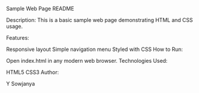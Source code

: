 Sample Web Page README

Description:
This is a basic sample web page demonstrating HTML and CSS usage.

Features:

Responsive layout
Simple navigation menu
Styled with CSS
How to Run:

Open index.html in any modern web browser.
Technologies Used:

HTML5
CSS3
Author:

Y Sowjanya